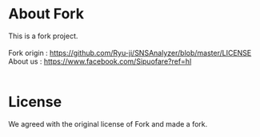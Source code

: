 # About Fork
This is a fork project.<br /><br />
Fork origin : https://github.com/Ryu-ji/SNSAnalyzer/blob/master/LICENSE<br />
About us : https://www.facebook.com/Sipuofare?ref=hl<br /><br />

# License 
We agreed with the original license of Fork and made a fork. 
